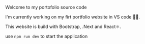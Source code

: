 Welcome to my portofolio source code

I'm currently working on my firt portfolio website in VS code 👨‍💻.

This website is build with Bootstrap, .Next and React⚛️.

use `npm run dev` to start the application